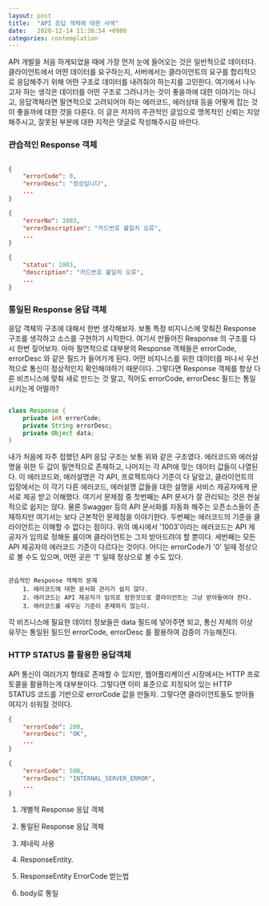 ```yaml
---
layout: post
title:  "API 응답 객체에 대한 사색"
date:   2020-12-14 11:38:54 +0900
categories: contemplation
---
```


API 개발을 처음 하게되었을 때에 가장 먼저 눈에 들어오는 것은 일반적으로 데이터다. 클라이언트에서 어떤 데이터를 요구하는지, 서버에서는 클라이언트의 요구를 합리적으로 응답해주기 위해 어떤 구조로 데이터를 내려줘야 하는지를 고민한다.
여기에서 나누고자 하는 생각은 데이터를 어떤 구조로 그려나가는 것이 좋을까에 대한 이야기는 아니고, 응답객체라면 필연적으로 고려되어야 하는 에러코드, 에러상태 등을 어떻게 잡는 것이 좋을까에 대한 것을 다룬다. 이 글은 저자의 주관적인 글임으로 맹목적인 신뢰는 지양해주시고, 잘못된 부분에 대한 지적은 댓글로 작성해주시길 바란다.

### 관습적인 Response 객체

```json

{
    "errorCode": 0,
    "errorDesc": "정상입니다",
    ...
}

{
    "errorNo": 1003,
    "errorDescription": "카드번호 불일치 오류",
    ...
}

{
    "status": 1003,
    "description": "카드번호 불일치 오류",
    ...
}


```

### 통일된 Response 응답 객체

응답 객체의 구조에 대해서 한번 생각해보자. 보통 특정 비지니스에 맞춰진 Response 구조를 생각하고 소스를 구현하기 시작한다. 여기서 만들어진 Response 의 구조를 다시 한번 짚어보자. 아마 필연적으로 대부분의 Response 객체들은 errorCode, errorDesc 와 같은 필드가 들어가게 된다. 어떤 비지니스를 위한 데이터를 떠나서 우선적으로 통신이 정상적인지 확인해야하기 때문이다. 그렇다면 Response 객체를 항상 다른 비즈니스에 맞춰 새로 만드는 것 말고, 적어도 errorCode, errorDesc 필드는 통일시키는게 어떨까?

```java

class Response {
    private int errorCode;
    private String errorDesc;
    private Object data;
}

```

내가 처음에 자주 접했던 API 응답 구조는 보통 위와 같은 구조였다. 에러코드와 에러설명을 위한 두 값이 필연적으로 존재하고, 나머지는 각 API에 맞는 데이터 값들이 나열된다. 이 에러코드와, 에러설명은 각 API, 프로젝트마다 기준이 다 달랐고, 클라이언트의 입장에서는 이 각기 다른 에러코드, 에러설명 값들을 대한 설명을 서비스 제공자에게 문서로 제공 받고 이해했다. 여기서 문제점 중 첫번째는 API 문서가 잘 관리되는 것은 현실적으로 쉽지는 않다. 물론 Swagger 등의 API 문서화를 자동화 해주는 오픈소스들이 존재하지만 여기서는 보다 근본적인 문제점을 이야기한다. 두번째는 에러코드의 기준을 클라이언트는 이해할 수 없다는 점이다. 위의 예시에서 '1003'이라는 에러코드는 API 제공자가 임의로 정해둔 룰이며 클라이언트는 그저 받아드려야 할 뿐이다. 세번째는 모든 API 제공자의 에러코드 기준이 다르다는 것이다. 어디는 errorCode가 '0' 일때 정상으로 볼 수도 있으며, 어떤 곳은 '1' 일때 정상으로 볼 수도 있다.

```

관습적인 Response 객체의 문제
    1. 에러코드에 대한 문서화 관리가 쉽지 않다.
    2. 에러코드는 API 제공자가 임의로 정한것으로 클라이언트는 그냥 받아들여야 한다.
    3. 에러코드를 세우는 기준이 존재하지 않는다.

```

각 비즈니스에 필요한 데이터 정보들은 data 필드에 넣어주면 되고, 통신 자체의 이상 유무는 통일된 필드인 errorCode, errorDesc 를 활용하여 검증이 가능해진다.

### HTTP STATUS 를 활용한 응답객체

API 통신이 여러가지 형태로 존재할 수 있지만, 웹어플리케이션 시장에서는 HTTP 프로토콜을 활용하는게 대부분이다. 그렇다면 이미 표준으로 지정되어 있는 HTTP STATUS 코드를 기반으로 errorCode 값을 만들자. 그렇다면 클라이언트들도 받아들여지기 쉬워질 것이다.

```json
{
    "errorCode": 200,
    "errorDesc": "OK",
    ...
}

{
    "errorCode": 500,
    "errorDesc": "INTERNAL_SERVER_ERROR",
    ...
}

```


1. 개별적 Response 응답 객체

2. 통일된 Response 응답 객체

3. 제네릭 사용

4. ResponseEntity.

5. ResponseEntity ErrorCode 받는법

6. body로 통일
